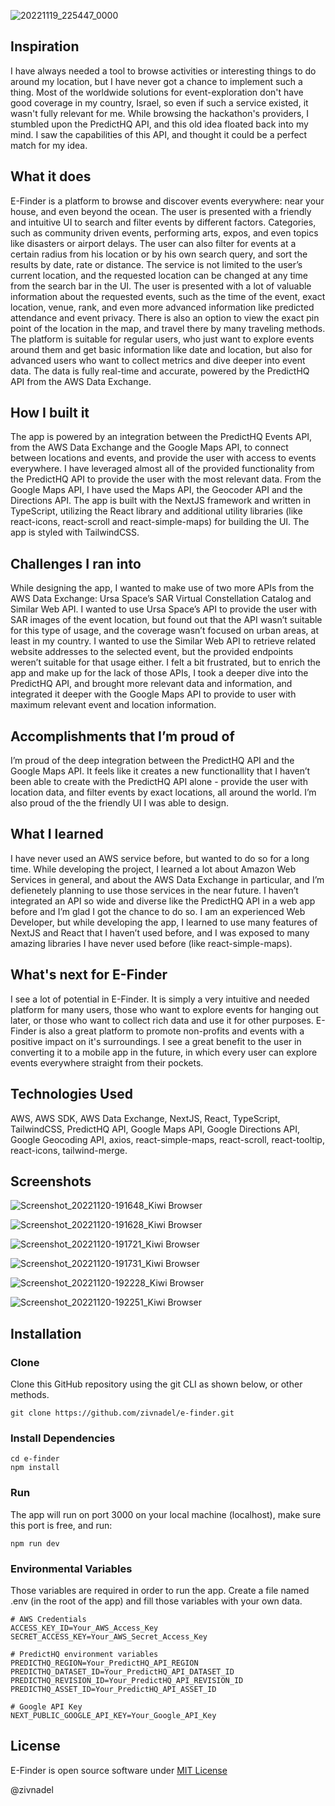![20221119_225447_0000](https://user-images.githubusercontent.com/52624380/202915790-2c1743d8-6f7b-48a1-a8be-316142c7eb3f.png)
## Inspiration

I have always needed a tool to browse activities or interesting things to do around my location, but I have never got a chance to implement such a thing. Most of the worldwide solutions for event-exploration don't have good coverage in my country, Israel, so even if such a service existed, it wasn't fully relevant for me. While browsing the hackathon's providers, I stumbled upon the PredictHQ API, and this old idea floated back into my mind. I saw the capabilities of this API, and thought it could be a perfect match for my idea. 

## What it does

E-Finder is a platform to browse and discover events everywhere: near your house, and even beyond the ocean. The user is presented with a friendly and intuitive UI to search and filter events by different factors. Categories, such as community driven events, performing arts, expos, and even topics like disasters or airport delays. The user can also filter for events at a certain radius from his location or by his own search query, and sort the results by date, rate or distance. The service is not limited to the user’s current location, and the requested location can be changed at any time from the search bar in the UI. The user is presented with a lot of valuable information about the requested events, such as the time of the event, exact location, venue, rank, and even more advanced information like predicted attendance and event privacy. There is also an option to view the exact pin point of the location in the map, and travel there by many traveling methods. The platform is suitable for regular users, who just want to explore events around them and get basic information like date and location, but also for advanced users who want to collect metrics and dive deeper into event data. The data is fully real-time and accurate, powered by the PredictHQ API from the AWS Data Exchange.

## How I built it

The app is powered by an integration between the PredictHQ Events API, from the AWS Data Exchange and the Google Maps API, to connect between locations and events, and provide the user with access to events everywhere. I have leveraged almost all of the provided functionality from the PredictHQ API to provide the user with the most relevant data. From the Google Maps API, I have used the Maps API, the Geocoder API and the Directions API. The app is built with the NextJS framework and written in TypeScript, utilizing the React library and additional utility libraries (like react-icons, react-scroll and react-simple-maps) for building the UI. The app is styled with TailwindCSS.

## Challenges I ran into

While designing the app, I wanted to make use of two more APIs from the AWS Data Exchange: Ursa Space’s SAR Virtual Constellation Catalog and Similar Web API. I wanted to use Ursa Space’s API to provide the user with SAR images of the event location, but found out that the API wasn’t suitable for this type of usage, and the coverage wasn’t focused on urban areas, at least in my country. I wanted to use the Similar Web API to retrieve related website addresses to the selected event, but the provided endpoints weren’t suitable for that usage either. I felt a bit frustrated, but to enrich the app and make up for the lack of those APIs, I took a deeper dive into the PredictHQ API, and brought more relevant data and information, and integrated it deeper with the Google Maps API to provide to user with maximum relevant event and location information.

## Accomplishments that I’m proud of

I’m proud of the deep integration between the PredictHQ API and the Google Maps API. It feels like it creates a new functionallity that I haven’t been able to create with the PredictHQ API alone - provide the user with location data, and filter events by exact locations, all around the world.
I’m also proud of the the friendly UI I was able to design.

## What I learned

I have never used an AWS service before, but wanted to do so for a long time. While developing the project, I learned a lot about Amazon Web Services in general, and about the AWS Data Exchange in particular, and I’m defienetely planning to use those services in the near future. I haven’t integrated an API so wide and diverse like the PredictHQ API in a web app before and I’m glad I got the chance to do so. I am an experienced Web Developer, but while developing the app, I learned to use many features of NextJS and React that I haven’t used before, and I was exposed to many amazing libraries I have never used before (like react-simple-maps).

## What's next for E-Finder

I see a lot of potential in E-Finder. It is simply a very intuitive and needed platform for many users, those who want to explore events for hanging out later, or those who want to collect rich data and use it for other purposes. E-Finder is also a great platform to promote non-profits and events with a positive impact on it's surroundings. I see a great benefit to the user in converting it to a mobile app in the future, in which every user can explore events everywhere straight from their pockets.

## Technologies Used

AWS, AWS SDK, AWS Data Exchange, NextJS, React, TypeScript, TailwindCSS, PredictHQ API, Google Maps API, Google Directions API, Google Geocoding API, axios, react-simple-maps, react-scroll, react-tooltip, react-icons, tailwind-merge.

## Screenshots

![Screenshot_20221120-191648_Kiwi Browser](https://user-images.githubusercontent.com/52624380/202917211-b8051dcf-ce0a-4b46-a999-fd68d6e4e745.jpg)

![Screenshot_20221120-191628_Kiwi Browser](https://user-images.githubusercontent.com/52624380/202917215-a7a1ab45-eac9-487c-accc-b6172e174d9f.jpg)

![Screenshot_20221120-191721_Kiwi Browser](https://user-images.githubusercontent.com/52624380/202917220-618a7692-5799-489c-8c0e-d6c80452211f.jpg)

![Screenshot_20221120-191731_Kiwi Browser](https://user-images.githubusercontent.com/52624380/202917225-1e0c5f4f-222b-4162-84e0-a6cbdd527e14.jpg)

![Screenshot_20221120-192228_Kiwi Browser](https://user-images.githubusercontent.com/52624380/202917563-535fc16d-348c-4b1d-9ebd-002f02207b6c.jpg)

![Screenshot_20221120-192251_Kiwi Browser](https://user-images.githubusercontent.com/52624380/202917237-980c9beb-37fd-4348-97ee-b9f54daefec9.jpg)

## Installation

### Clone
Clone this GitHub repository using the git CLI as shown below, or other methods.
```
git clone https://github.com/zivnadel/e-finder.git
```

### Install Dependencies
```
cd e-finder
npm install
```

### Run
The app will run on port 3000 on your local machine (localhost), make sure this port is free, and run:
```
npm run dev
```

### Environmental Variables
Those variables are required in order to run the app. Create a file named .env (in the root of the app) and fill those variables with your own data.
```
# AWS Credentials
ACCESS_KEY_ID=Your_AWS_Access_Key
SECRET_ACCESS_KEY=Your_AWS_Secret_Access_Key

# PredictHQ environment variables
PREDICTHQ_REGION=Your_PredictHQ_API_REGION
PREDICTHQ_DATASET_ID=Your_PredictHQ_API_DATASET_ID
PREDICTHQ_REVISION_ID=Your_PredictHQ_API_REVISION_ID
PREDICTHQ_ASSET_ID=Your_PredictHQ_API_ASSET_ID

# Google API Key
NEXT_PUBLIC_GOOGLE_API_KEY=Your_Google_API_Key
```

## License

E-Finder is open source software under [MIT License](https://github.com/zivnadel/e-finder/blob/master/LICENSE.md)

@zivnadel
